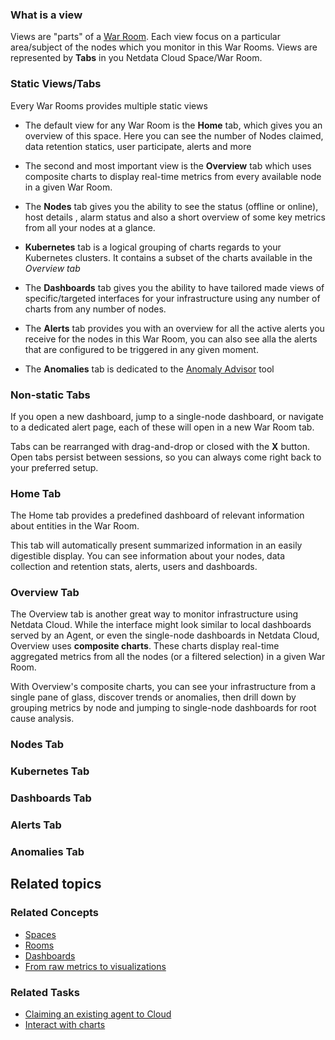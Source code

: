 <!--
title: "Netdata Views"
sidebar_label: "Netdata Views"
custom_edit_url: "https://github.com/netdata/netdata/blob/master/docs/concepts/netdata-cloud/netdata-views.md"
sidebar_position: "1800"
learn_status: "Published"
learn_topic_type: "Concepts"
learn_rel_path: "Concepts/Netdata cloud"
learn_docs_purpose: "Present the Netdata cloud's views/tabs, not focusing on dashboards which we explain them in depth in visualizations"
-->

### What is a view

Views are "parts" of a [War Room](https://github.com/netdata/netdata/blob/master/docs/concepts/netdata-cloud/rooms.md).
Each view focus on a particular area/subject of the nodes which you monitor in this War Rooms. Views are represented by
**Tabs** in you Netdata Cloud Space/War Room.

### Static Views/Tabs

Every War Rooms provides multiple static views

- The default view for any War Room is the **Home** tab, which gives you an overview
  of this space. Here you can see the number of Nodes claimed, data retention statics, user participate, alerts and more

- The second and most important view is the **Overview** tab which uses composite
  charts to display real-time metrics from every available node in a given War Room.

- The **Nodes** tab gives you the ability to see the status (offline or online), host details
  , alarm status and also a short overview of some key metrics from all your nodes at a glance.

- **Kubernetes** tab is a logical grouping of charts regards to your Kubernetes clusters.
  It contains a subset of the charts available in the _Overview tab_

- The **Dashboards** tab gives you the ability to have tailored made views of
  specific/targeted interfaces for your infrastructure using any number of charts from any number of nodes.

- The **Alerts** tab provides you with an overview for all the active alerts you receive for the nodes in this War Room,
  you can also see alla the alerts that are configured to be triggered in any given moment.

- The **Anomalies** tab is dedicated to
  the [Anomaly Advisor](https://github.com/netdata/netdata/blob/master/docs/concepts/netdata-architecture/guided-troubleshooting.md#anomaly-advisor)
  tool

### Non-static Tabs

If you open a new dashboard, jump to a single-node dashboard, or navigate to a dedicated alert page, each of these will
open in a new War Room tab.

Tabs can be rearranged with drag-and-drop or closed with the **X** button. Open tabs persist between sessions, so you
can always come right back to your preferred setup.

### Home Tab

The Home tab provides a predefined dashboard of relevant information about entities in the War Room.

This tab will
automatically present summarized information in an easily digestible display. You can see information about your
nodes, data collection and retention stats, alerts, users and dashboards.

### Overview Tab

The Overview tab is another great way to monitor infrastructure using Netdata Cloud. While the interface might look
similar to local
dashboards served by an Agent, or even the single-node dashboards in Netdata Cloud, Overview uses **composite charts**.
These charts display real-time aggregated metrics from all the nodes (or a filtered selection) in a given War Room.

With Overview's composite charts, you can see your infrastructure from a single pane of glass, discover trends or
anomalies, then drill down by grouping metrics by node and jumping to single-node dashboards for root cause analysis.

### Nodes Tab

### Kubernetes Tab

### Dashboards Tab

### Alerts Tab 

### Anomalies Tab


## Related topics

### **Related Concepts**

- [Spaces](https://github.com/netdata/netdata/blob/master/docs/concepts/netdata-cloud/spaces.md)
- [Rooms](https://github.com/netdata/netdata/blob/master/docs/concepts/netdata-cloud/rooms.md)
- [Dashboards](https://github.com/netdata/netdata/blob/master/docs/concepts/visualizations/dashboards.md)
- [From raw metrics to visualizations](https://github.com/netdata/learn/blob/master/docs/concepts/visualizations/from-raw-metrics-to-visualization.md)

### Related Tasks

- [Claiming an existing agent to Cloud](https://github.com/netdata/netdata/blob/master/docs/tasks/setup/claim-existing-agent-to-cloud.md)
- [Interact with charts](https://github.com/netdata/netdata/blob/master/docs/tasks/operations/interact-with-the-charts.md)

